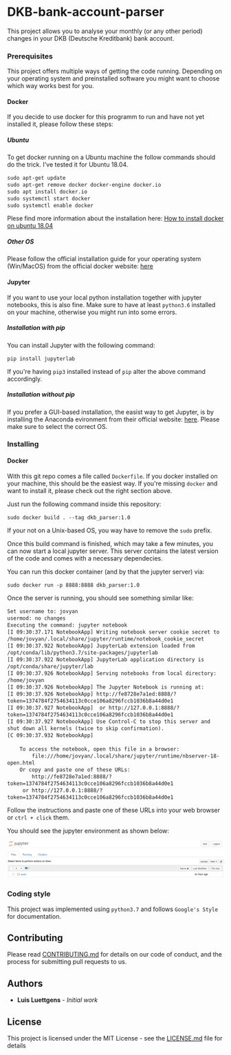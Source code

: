 # DKB-bank-account-parser

This project allows you to analyse your monthly (or any other period) changes in your DKB (Deutsche Kreditbank) bank account.


### Prerequisites

This project offers multiple ways of getting the code running. Depending on your operating system and preinstalled software you might want to choose which way works best for you.

#### Docker

If you decide to use docker for this programm to run and have not yet installed it, please follow these steps:

##### Ubuntu

To get docker running on a Ubuntu machine the follow commands should do the trick. I've tested it for Ubuntu 18.04.

```
sudo apt-get update
sudo apt-get remove docker docker-engine docker.io
sudo apt install docker.io
sudo systemctl start docker
sudo systemctl enable docker
```

Plese find more information about the installation here: [How to install docker on ubuntu 18.04](https://phoenixnap.com/kb/how-to-install-docker-on-ubuntu-18-04)

##### Other OS

Please follow the official installation guide for your operating system (Win/MacOS) from the official docker website: [here](https://www.docker.com/products/docker-desktop)


#### Jupyter

If you want to use your local python installation together with jupyter notebooks, this is also fine. Make sure to have at least `python3.6` installed on your machine, otherwise you might run into some errors.

##### Installation with pip

You can install Jupyter with the following command:

```
pip install jupyterlab
```

If you're having `pip3` installed instead of `pip` alter the above command accordingly.

##### Installation without pip

If you prefer a GUI-based installation, the easist way to get Jupyter, is by installing the Anaconda evironment from their official website: [here](https://www.anaconda.com/distribution/#download-section). Please make sure to select the correct OS.

### Installing

#### Docker 
With this git repo comes a file called `Dockerfile`. If you docker installed on your machine, this should be the easiest way. If you're missing `docker` and want to install it, please check out the right section above.

Just run the following command inside this repository:

```
sudo docker build . --tag dkb_parser:1.0
```

If your not on a Unix-based OS, you way have to remove the `sudo` prefix.

Once this build command is finished, which may take a few minutes, you can now start a local jupyter server. This server contains the latest version of the code and comes with a necessary dependecies.

You can run this docker container (and by that the jupyter server) via:

```
sudo docker run -p 8888:8888 dkb_parser:1.0
```
Once the server is running, you should see something similar like:

```
Set username to: jovyan
usermod: no changes
Executing the command: jupyter notebook
[I 09:30:37.171 NotebookApp] Writing notebook server cookie secret to /home/jovyan/.local/share/jupyter/runtime/notebook_cookie_secret
[I 09:30:37.922 NotebookApp] JupyterLab extension loaded from /opt/conda/lib/python3.7/site-packages/jupyterlab
[I 09:30:37.922 NotebookApp] JupyterLab application directory is /opt/conda/share/jupyter/lab
[I 09:30:37.926 NotebookApp] Serving notebooks from local directory: /home/jovyan
[I 09:30:37.926 NotebookApp] The Jupyter Notebook is running at:
[I 09:30:37.926 NotebookApp] http://fe8728e7a1ed:8888/?token=1374784f2754634113c0cce106a8296fccb1036b8a44d0e1
[I 09:30:37.927 NotebookApp]  or http://127.0.0.1:8888/?token=1374784f2754634113c0cce106a8296fccb1036b8a44d0e1
[I 09:30:37.927 NotebookApp] Use Control-C to stop this server and shut down all kernels (twice to skip confirmation).
[C 09:30:37.932 NotebookApp] 
    
    To access the notebook, open this file in a browser:
        file:///home/jovyan/.local/share/jupyter/runtime/nbserver-18-open.html
    Or copy and paste one of these URLs:
        http://fe8728e7a1ed:8888/?token=1374784f2754634113c0cce106a8296fccb1036b8a44d0e1
     or http://127.0.0.1:8888/?token=1374784f2754634113c0cce106a8296fccb1036b8a44d0e1
```

Follow the instructions and paste one of these URLs into your web browser or `ctrl + click` them.

You should see the jupyter environment as shown below:

![Jupyter environment](./images/Jupyter-DKB.png)

### Coding style

This project was implemented using `python3.7` and follows `Google's Style` for documentation.


## Contributing

Please read [CONTRIBUTING.md](https://gist.github.com/PurpleBooth/b24679402957c63ec426) for details on our code of conduct, and the process for submitting pull requests to us.

## Authors

* **Luis Luettgens** - *Initial work*
## License

This project is licensed under the MIT License - see the [LICENSE.md](LICENSE.md) file for details
